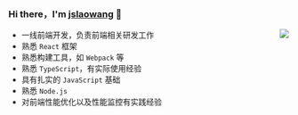 ### Hi there，I'm [jslaowang](https://jslaowang.com) 👋 

<img align="right" src="https://github-readme-stats.vercel.app/api?username=jslaowang&show_icons=true&hide_border=true&theme=github" />

- 一线前端开发，负责前端相关研发工作
- 熟悉 `React` 框架
- 熟悉构建工具，如 `Webpack` 等
- 熟悉 `TypeScript`，有实际使用经验
- 具有扎实的 `JavaScript` 基础
- 熟悉 `Node.js`
- 对前端性能优化以及性能监控有实践经验


